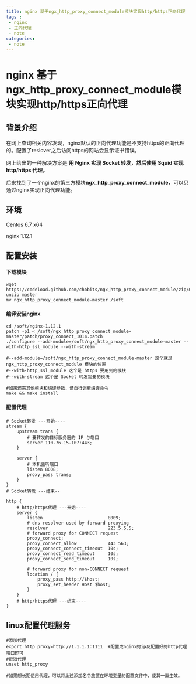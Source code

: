 ```yaml
---
title: nginx 基于ngx_http_proxy_connect_module模块实现http/https正向代理
tags :
 - nginx
 - 正向代理
 - note
categories:
 - note 
---
```


# nginx 基于ngx_http_proxy_connect_module模块实现http/https正向代理



## 背景介绍

在网上查询相关内容发现，nginx默认的正向代理功能是不支持https的正向代理的。配置了reslover之后访问https的网站会显示证书错误。

网上给出的一种解决方案是 **用 Nginx 实现 Socket 转发，然后使用 Squid 实现 http/https 代理。**

后来找到了一个nginx的第三方模块**ngx_http_proxy_connect_module**，可以只通过nginx实现正向代理功能。



## 环境

Centos 6.7 x64

nginx 1.12.1



## 配置安装

#### 下载模块

```shell
wget https://codeload.github.com/chobits/ngx_http_proxy_connect_module/zip/master
unzip master
mv ngx_http_proxy_connect_module-master /soft
```

#### 编译安装nginx

```shell
cd /soft/nginx-1.12.1
patch -p1 < /soft/ngx_http_proxy_connect_module-master/patch/proxy_connect_1014.patch
./configure --add-module=/soft/ngx_http_proxy_connect_module-master --with-http_ssl_module --with-stream

#--add-module=/soft/ngx_http_proxy_connect_module-master 这个就是 ngx_http_proxy_connect_module 模块的位置
#--with-http_ssl_module 这个是 https 要用到的模块
#--with-stream 这个是 Socket 转发需要的模块

#如果还需其他模块和编译参数，请自行调着编译命令
make && make install
```

#### 配置代理

```nginx
# Socket转发 ---开始----
stream {
    upstream trans {
        # 要转发的目标服务器的 IP 与端口
        server 110.76.15.107:443;
    }

    server {
        # 本机监听端口
        listen 8008;
        proxy_pass trans;
    }
}
# Socket转发 ---结束--

http {
    # http/https代理 ---开始----
    server {
        listen                         8009;
        # dns resolver used by forward proxying
        resolver                       223.5.5.5;
        # forward proxy for CONNECT request
        proxy_connect;
        proxy_connect_allow            443 563;
        proxy_connect_connect_timeout  10s;
        proxy_connect_read_timeout     10s;
        proxy_connect_send_timeout     10s;

        # forward proxy for non-CONNECT request
        location / {
            proxy_pass http://$host;
            proxy_set_header Host $host;
        }
    }
    # http/https代理 ---结束----
}
```



## linux配置代理服务

```shell
#添加代理
export http_proxy=http://1.1.1.1:1111  #配置成nginx的ip及配置好的http代理端口即可
#取消代理
unset http_proxy

#如果想长期使用代理，可以将上述添加名令放置在环境变量的配置文件中，使其一直生效。
```


